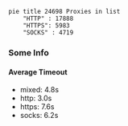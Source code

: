 
```mermaid
pie title 24698 Proxies in list
    "HTTP" : 17888
    "HTTPS": 5983
    "SOCKS" : 4719
```

### Some Info
#### Average Timeout

- mixed: 4.8s
- http: 3.0s
- https: 7.6s
- socks: 6.2s